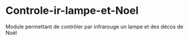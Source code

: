 # Controle-ir-lampe-et-Noel
Module  permettant de contrôler par infrarouge un lampe et des décos de Noël
